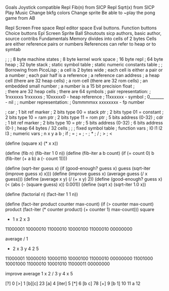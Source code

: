 Goals
 Joystick compatible
 Repl Fib(n) from SICP
 Repl Sqrt(x) from SICP
 Play Music 
 Change bkfg colors
 Change sprite
 Be able to ~play the pong game from AB

Repl Screen
  Free space
  Repl editor space
  Eval buttons. Function buttons 
  Choice buttons
Epl Screen
  Sprite
  Ball
Shoutouts
  sicp authors, basic author, source contribs
Fundamentals
  Memory divides into cells of 2 bytes
  Cells are either reference pairs or numbers
  References can refer to heap or to symtab

;
; 
; 8 byte machine states
; 8 byte kernel work space
; 16 byte repl
; 64 byte heap
; 32 byte stack
; static symbol table
; static numeric constants table
; 
; Borrowing from PicoLisp
; a cell is 2 bytes wide 
; each cell is either a pair or a number
; each pair half is a reference
; a reference can address 
;    a heap cell (there are 32 heap cells)
;    a rom cell (there are 32 rom cells)
;    an embedded small number
; a number is a 15 bit precision float
;    
; there are 32 heap cells
; there are 64 symbols
; pair representation:
;   1rxxxxxs 1rxxxxxs
;   10xxxxx0 - heap reference
;   11xxxxxx - symbol
;   0_______ - nil
;
; number representation: 
;   0smmmmxx xxxxxxxx - fp number 

; car 
;   1 bit ref marker
;   2 bits type 00 = stack ptr
;   2 bits type 01 = constant
;   2 bits type 10 = ram ptr
;   2 bits type 11 = rom ptr
;   5 bits address (0-32)
; cdr
;   1 bit ref marker
;   2 bits type 10 = ptr
;   5 bits address (0-32)
;   6 bits address (0-)
; heap 64 bytes / 32 cells
;
;
; fixed symbol table
;  function vars
;   l0 l1 l2 l3 
;  numeric vars
;   n x y a b 
;  if
;  =
;  + 
;  -
;  *
;  /
;  >
;  <


(define (square x)
 (* x x))

(define (fib n)
  (fib-iter 1 0 n))
  (define (fib-iter a b count)
  (if (= count 0)
       b
      (fib-iter (+ a b) a (- count 1))))

(define (sqrt-iter guess x)
   (if (good-enough? guess x)
       guess
        (sqrt-iter (improve guess x) x)))
(define (improve guess x)
        (average guess (/ x guess)))
(define (average x y)
         (/ (+ x y) 2))
(define (good-enough? guess x)
        (< (abs (- (square guess) x)) 0.001))
(define (sqrt x)
    (sqrt-iter 1.0 x))

(define (factorial n)
        (fact-iter 1 1 n))

(define (fact-iter product counter max-count)
        (if (> counter max-count)
            product
            (fact-iter (* counter product)
                       (+ counter 1)
                        max-count)))
square
*    1
  x  2 
  x  3
          
11000001 10000010
11000010 10000100
11000010 00000000

average
/      1  
  +    2
    x  3
    y  4
  2    5

11000001 10000010
10000110 10000100
11000010 00000000
11001000 10001000
11000010 10001010
11000011 00000000


improve
average  1
   x     2
   /     3
     y   4
     x   5

[?]              0
   [>]           1
      [b][c]     23
   [a]           4
   [iter]        5
       [*]       6
          [b c]  78
       [+]       9
          [b 1]  10 11
       a         12
          
